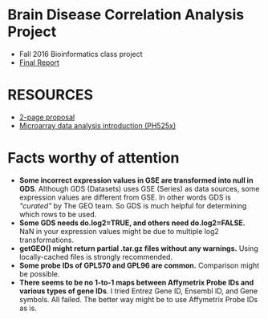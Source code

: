 # Brain Disease Correlation Analysis Project

+ Fall 2016 Bioinformatics class project
+ [Final Report](https://github.com/YasChenSon-Bioinformatics/BrainDiseaseCors/blob/master/writeups/Final_Writeup.pdf)

# RESOURCES

+ [2-page proposal](https://docs.google.com/document/d/1WH9bjXNLgi4JiFfaLSqGhYR2SLK-xyDZ1bOGP8bEDcI/edit)
+ [Microarray data analysis introduction (PH525x)](http://genomicsclass.github.io/book/)


# Facts worthy of attention
+ **Some incorrect expression values in GSE are transformed into null in GDS**. Although GDS (Datasets) uses GSE (Series) as data sources, some expression values are different from GSE. In other words GDS is *"curated"* by The GEO team. So GDS is much helpful for determining which rows to be used.
+ **Some GDS needs do.log2=TRUE, and others need do.log2=FALSE.** NaN in your expression values might be due to multiple log2 transformations.
+ **getGEO() might return partial .tar.gz files without any warnings.** Using locally-cached files is strongly recommended.
+ **Some probe IDs of GPL570 and GPL96 are common.** Comparison might be possible.
+ **There seems to be no 1-to-1 maps between Affymetrix Probe IDs and various types of gene IDs**. I tried Entrez Gene ID, Ensembl ID, and Gene symbols. All failed. The better way might be to use Affymetrix Probe IDs as is.
